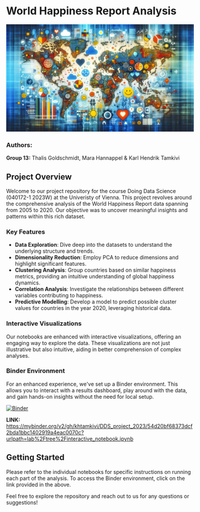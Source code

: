 # World Happiness Report Analysis

![World Happiness Data Visualization](https://github.com/khtamkivi/DDS_project_2023/blob/main/cover_image.png)

### Authors:

**Group 13:** Thalis Goldschmidt, Mara Hannappel & Karl Hendrik Tamkivi

## Project Overview

Welcome to our project repository for the course Doing Data Science (040172-1 2023W) at the Univeristy of Vienna. This project revolves around the comprehensive analysis of the World Happiness Report data spanning from 2005 to 2020. Our objective was to uncover meaningful insights and patterns within this rich dataset.

### Key Features

- **Data Exploration**: Dive deep into the datasets to understand the underlying structure and trends.
- **Dimensionality Reduction**: Employ PCA to reduce dimensions and highlight significant features.
- **Clustering Analysis**: Group countries based on similar happiness metrics, providing an intuitive understanding of global happiness dynamics.
- **Correlation Analysis**: Investigate the relationships between different variables contributing to happiness.
- **Predictive Modelling**: Develop a model to predict possible cluster values for countries in the year 2020, leveraging historical data.

### Interactive Visualizations

Our notebooks are enhanced with interactive visualizations, offering an engaging way to explore the data. These visualizations are not just illustrative but also intuitive, aiding in better comprehension of complex analyses.

### Binder Environment

For an enhanced experience, we've set up a Binder environment. This allows you to interact with a results dashboard, play around with the data, and gain hands-on insights without the need for local setup.

[![Binder](https://mybinder.org/badge_logo.svg)](https://mybinder.org/v2/gh/khtamkivi/DDS_project_2023/interactive_dashboard)

**LINK:** https://mybinder.org/v2/gh/khtamkivi/DDS_project_2023/54d20bf68373dcf2bda1bbc1402919a4eac0070c?urlpath=lab%2Ftree%2Finteractive_notebook.ipynb

## Getting Started

Please refer to the individual notebooks for specific instructions on running each part of the analysis. To access the Binder environment, click on the link provided in the above.

Feel free to explore the repository and reach out to us for any questions or suggestions!

